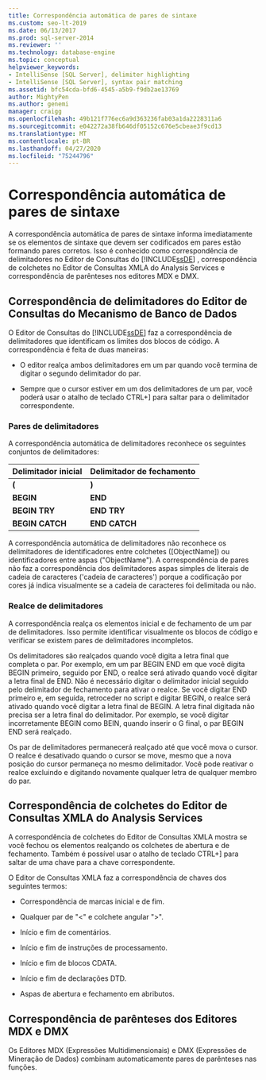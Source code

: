 ```yaml
---
title: Correspondência automática de pares de sintaxe
ms.custom: seo-lt-2019
ms.date: 06/13/2017
ms.prod: sql-server-2014
ms.reviewer: ''
ms.technology: database-engine
ms.topic: conceptual
helpviewer_keywords:
- IntelliSense [SQL Server], delimiter highlighting
- IntelliSense [SQL Server], syntax pair matching
ms.assetid: bfc54cda-bfd6-4545-a5b9-f9db2ae13769
author: MightyPen
ms.author: genemi
manager: craigg
ms.openlocfilehash: 49b121f776ec6a9d363236fab03a1da2228311a6
ms.sourcegitcommit: e042272a38fb646df05152c676e5cbeae3f9cd13
ms.translationtype: MT
ms.contentlocale: pt-BR
ms.lasthandoff: 04/27/2020
ms.locfileid: "75244796"
---
```

# <a name="automatic-matching-of-syntax-pairs"></a>Correspondência automática de pares de sintaxe
  A correspondência automática de pares de sintaxe informa imediatamente se os elementos de sintaxe que devem ser codificados em pares estão formando pares corretos. Isso é conhecido como correspondência de delimitadores no Editor de Consultas do [!INCLUDE[ssDE](../../includes/ssde-md.md)] , correspondência de colchetes no Editor de Consultas XMLA do Analysis Services e correspondência de parênteses nos editores MDX e DMX.  
  
## <a name="database-engine-query-editor-delimiter-matching"></a>Correspondência de delimitadores do Editor de Consultas do Mecanismo de Banco de Dados  
 O Editor de Consultas do [!INCLUDE[ssDE](../../includes/ssde-md.md)] faz a correspondência de delimitadores que identificam os limites dos blocos de código. A correspondência é feita de duas maneiras:  
  
-   O editor realça ambos delimitadores em um par quando você termina de digitar o segundo delimitador do par.  
  
-   Sempre que o cursor estiver em um dos delimitadores de um par, você poderá usar o atalho de teclado CTRL+] para saltar para o delimitador correspondente.  
  
### <a name="delimiter-pairs"></a>Pares de delimitadores  
 A correspondência automática de delimitadores reconhece os seguintes conjuntos de delimitadores:  
  
|Delimitador inicial|Delimitador de fechamento|  
|--------------------|-----------------------|  
|**(**|**)**|  
|**BEGIN**|**END**|  
|**BEGIN TRY**|**END TRY**|  
|**BEGIN CATCH**|**END CATCH**|  
  
 A correspondência automática de delimitadores não reconhece os delimitadores de identificadores entre colchetes ([ObjectName]) ou identificadores entre aspas ("ObjectName"). A correspondência de pares não faz a correspondência dos delimitadores aspas simples de literais de cadeia de caracteres ('cadeia de caracteres') porque a codificação por cores já indica visualmente se a cadeia de caracteres foi delimitada ou não.  
  
### <a name="delimiter-highlighting"></a>Realce de delimitadores  
 A correspondência realça os elementos inicial e de fechamento de um par de delimitadores. Isso permite identificar visualmente os blocos de código e verificar se existem pares de delimitadores incompletos.  
  
 Os delimitadores são realçados quando você digita a letra final que completa o par. Por exemplo, em um par BEGIN END em que você digita BEGIN primeiro, seguido por END, o realce será ativado quando você digitar a letra final de END. Não é necessário digitar o delimitador inicial seguido pelo delimitador de fechamento para ativar o realce. Se você digitar END primeiro e, em seguida, retroceder no script e digitar BEGIN, o realce será ativado quando você digitar a letra final de BEGIN. A letra final digitada não precisa ser a letra final do delimitador. Por exemplo, se você digitar incorretamente BEGIN como BEIN, quando inserir o G final, o par BEGIN END será realçado.  
  
 Os par de delimitadores permanecerá realçado até que você mova o cursor. O realce é desativado quando o cursor se move, mesmo que a nova posição do cursor permaneça no mesmo delimitador. Você pode reativar o realce excluindo e digitando novamente qualquer letra de qualquer membro do par.  
  
## <a name="analysis-services-xmla-query-editor-brace-matching"></a>Correspondência de colchetes do Editor de Consultas XMLA do Analysis Services  
 A correspondência de colchetes do Editor de Consultas XMLA mostra se você fechou os elementos realçando os colchetes de abertura e de fechamento. Também é possível usar o atalho de teclado CTRL+] para saltar de uma chave para a chave correspondente.  
  
 O Editor de Consultas XMLA faz a correspondência de chaves dos seguintes termos:  
  
-   Correspondência de marcas inicial e de fim.  
  
-   Qualquer par de "\<" e colchete angular ">".  
  
-   Início e fim de comentários.  
  
-   Início e fim de instruções de processamento.  
  
-   Início e fim de blocos CDATA.  
  
-   Início e fim de declarações DTD.  
  
-   Aspas de abertura e fechamento em abributos.  
  
## <a name="mdx-and-dmx-editor-parenthesis-matching"></a>Correspondência de parênteses dos Editores MDX e DMX  
 Os Editores MDX (Expressões Multidimensionais) e DMX (Expressões de Mineração de Dados) combinam automaticamente pares de parênteses nas funções.  
  
  
